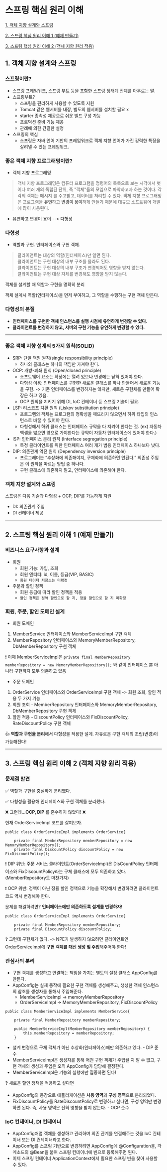 # 스프링 핵심 원리 이해
[1. 객체 지향 설계와 스프링](#1-객체-지향-설계와-스프링)

[2. 스프링 핵심 원리 이해 1 (예제 만들기)](#2-스프링-핵심-원리-이해-1-(예제-만들기))

[3. 스프링 핵심 원리 이해 2 (객체 지향 원리 적용)](#3-스프링-핵심-원리-이해-2-(객체-지향-원리-적용))

## 1. 객체 지향 설계와 스프링

### 스프링이란?
* 스프링 프레임워크, 스프링 부트 등을 포함한 스프링 생태계 전체를 아우르는 말.
* 스프링부트?
  * 스프링을 편리하게 사용할 수 있도록 지원
  * Tomcat 같은 웹서버를 내장, 별도의 웹서버를 설치할 필요 x
  * starter 종속성 제공으로 쉬운 빌드 구성 가능
  * 프로덕션 준비 기능 제공
  * 관례에 의한 간결한 설정 
* 스프링의 핵심
  * 스프링은 자바 언어 기반의 프레임워크로 객체 지향 언어가 가진 강력한 특징을 살려낼 수 있는 프레임워크.
### 좋은 객체 지향 프로그래밍이란?
* 객체 지향 프로그래밍
> 객체 지향 프로그래밍은 컴퓨터 프로그램을 명령어의 목록으로 보는 시각에서 벗어나 여러 개의 독립된 단위, 즉 "객체"들의 모임으로 파악하고자 하는 것이다. 각각의 객체는 메시지 를 주고받고, 데이터를 처리할 수 있다. 
객체 지향 프로그래밍은 프로그램을 **유연**하고 **변경이 용이**하게 만들기 때문에 대규모 소프트웨어 개발에 많이 사용된다.

* 유연하고 변경이 용이 --> 다형성

### 다형성
* 역할과 구현. 인터페이스와 구현 객체. 
>클라이언트는 대상의 역할(인터페이스)만 알면 된다.\
클라이언트는 구현 대상의 내부 구조를 몰라도 된다.\
클라이언트는 구현 대상의 내부 구조가 변경되어도 영향을 받지 않는다.\
클라이언트는 구현 대상 자체를 변경해도 영향을 받지 않는다.

객체를 설계할 때 역할과 구현을 명확히 분리

객체 설계시 역할(인터페이스)을 먼저 부여하고, 그 역할을 수행하는 구현 객체 만든다.

### 다형성의 본질
- **인터페이스를 구현한 객체 인스턴스를 실행 시점에 유연하게 변경할 수 있다.**
- **클라이언트를 변경하지 않고, 서버의 구현 기능을 유연하게 변경할 수 있다.**

***
### 좋은 객체 지향 설계의 5가지 원칙(SOLID)
- SRP: 단일 책임 원칙(single responsibility principle)
  - 하나의 클래스는 하나의 책임만 가져야 한다. 
- OCP: 개방-폐쇄 원칙 (Open/closed principle)
  - 소프트웨어 요소는 확장에는 열려 있으나 변경에는 닫혀 있어야 한다.
  - 다형성 이용: 인터페이스를 구현한 새로운 클래스를 하나 만들어서 새로운 기능을 구현. -> 기존 인터페이스를 변경하지는 않지만, 새로운 구현체를 만들어 확장은 하고 있음.
  - OCP 원칙을 지키기 위해 DI, IoC 컨테이너 등 스프링 기술이 필요.
- LSP: 리스코프 치환 원칙 (Liskov substitution principle)
  - 프로그램의 객체는 프로그램의 정확성을 깨뜨리지 않으면서 하위 타입의 인스턴스로 바꿀 수 있어야 한다.
  - 다형성에서 하위 클래스는 인터페이스 규약을 다 지켜야 한다는 것. (ex) 자동차 엑셀을 밟으면 앞으로 가야한다는 규약이 자동차 인터페이스에 있어야 한다.)
- ISP: 인터페이스 분리 원칙 (Interface segregation principle)
  - 특정 클라이언트를 위한 인터페이스 여러 개가 범용 인터페이스 하나보다 낫다.
- DIP: 의존관계 역전 원칙 (Dependency inversion principle)
  - 프로그래머는 “추상화에 의존해야지, 구체화에 의존하면 안된다.” 의존성 주입은 이 원칙을 따르는 방법 중 하나다.
  - 구현 클래스에 의존하지 말고, 인터페이스에 의존해야 한다. 

### 객체 지향 설계와 스프링
스프링은 다음 기술과 다형성 + OCP, DIP를 가능하게 지원
- DI: 의존관계 주입
- DI 컨테이너 제공

***
## 2. 스프링 핵심 원리 이해 1 (예제 만들기)

### 비즈니스 요구사항과 설계
- 회원
  - 회원 기능: 가입, 조회
  - 회원 엔티티: id, 이름, 등급(VIP, BASIC)
  - `회원 데이터 저장소는 미확정`
- 주문과 할인 정책
  - 회원 등급에 따라 할인 정책을 적용
  - `할인 정책은 정액 할인으로 할 지, 정율 할인으로 할 지 미확정` 

### 회원, 주문, 할인 도메인 설계
- 회원 도메인
1) MemberService 인터페이스와 MemberServiceImpl 구현 객체
2) MemberRepository 인터페이스와 MemoryMemberRepository, DbMemberRepository 구현 객체

❗ 이때 MemberServiceImpl은 `private final MemberRepository memberRepository = new MemoryMemberRepository();` 와 같이 인터페이스 뿐 아니라 구현까지 모두 의존하고 있음

- 주문 도메인
1) OrderService 인터페이스와 OrderServiceImpl 구현 객체 -> 회원 조회, 할인 적용 두 가지 기능
2) 회원 조회 - MemberRepository 인터페이스와 MemoryMemberRepository, DbMemberRepository 구현 객체
3) 할인 적용 - DiscountPolicy 인터페이스와 FixDiscountPolicy, RateDiscountPolicy 구현 객체

👍 **역할과 구현을 분리**해서 다형성을 적용한 설계. 자유로운 구현 객체의 조립(변경)이 가능해진다! 

***
## 3. 스프링 핵심 원리 이해 2 (객체 지향 원리 적용)

### 문제점 발견

✅ 역할과 구현을 충실하게 분리했다. 

✅ 다형성을 활용해 인터페이스와 구현 객체를 분리했다.

❌ 그런데...**OCP, DIP** 를 준수하지 않았다! ❌

현재 OrderServiceImpl 코드를 살펴보자.

```
public class OrderServiceImpl implements OrderService{

    private final MemberRepository memberRepository = new MemoryMemberRepository();
    private final DiscountPolicy discountPolicy = new FixDiscountPolicy();
```

❗ DIP 위반: 주문 서비스 클라이언트(OrderServiceImpl)은 DisCountPolicy 인터페이스와 FixDiscountPolicy라는 구체 클래스에 모두 의존하고 있다. (MemberRepository도 마찬가지)

❗ OCP 위반: 정액이 아닌 정율 할인 정책으로 기능을 확장해서 변경하려면 클라이언트 코드 역시 변경해야 한다.

문제를 해결하려면? **인터페이스에만 의존하도록 설계를 변경하자!**

```
public class OrderServiceImpl implements OrderService{

    private final MemberRepository memberRepository;
    private final DiscountPolicy discountPolicy;
```

❓ 그런데 구현체가 없다. -> NPE가 발생하지 않으려면 클라이언트인 OrderServiceImpl에 **구현 객체를 대신 생성 및 주입**해주어야 한다!

### 관심사의 분리
- 구현 객체를 생성하고 연결하는 책임을 가지는 별도의 설정 클래스 AppConfig를 만든다. 
- AppConfig는 실제 동작에 필요한 구현 객체를 생성해주고, 생성한 객체 인스턴스의 참조를 생성자를 통해서 주입해준다.
  - MemberServiceImpl -> memoryMemberRepository
  - OrderServiceImpl -> MemoryMemberRepository, FixDiscountPolicy

```
public class MemberServiceImpl implements MemberService{

    private final MemberRepository memberRepository;

    public MemberServiceImpl(MemberRepository memberRepository) {
        this.memberRepository = memberRepository;
    }
```
- 설계 변경으로 구체 객체가 아닌 추상화(인터페이스)에만 의존하고 있다. - DIP 준수
- MemberServiceImpl은 생성자를 통해 어떤 구현 객체가 주입될 지 알 수 없고, 구현 객체의 생성과 주입은 오직 AppConfig가 담당해 결정한다.
- MemberServiceImpl은 기능의 실행에만 집중하면 된다! 

❓ 새로운 할인 정책을 적용하고 싶다면

- AppConfig의 등장으로 애플리케이션은 **사용 영역**과 **구성 영역**으로 분리되었다.
- FixDiscountPolicy를 RateDiscountPolicy로 변경하고 싶다면, 구성 영역만 변경하면 된다. 즉, 사용 영역은 전혀 영향을 받지 않는다. - OCP 준수

### IoC 컨테이너, DI 컨테이너
- AppConfig처럼 객체를 생성하고 관리하며 의존 관계를 연결해주는 것을 IoC 컨테이너 또는 DI 컨테이너라고 한다.
- AppConfig를 스프링 기반으로 변경하려면 AppConfig에 @Configuration을, 각 메소드의 @Bean을 붙여 스프링 컨테이너에 빈으로 등록해주면 된다.
- 이제 스프링 컨테이너 ApplicationContext에서 필요한 스프링 빈을 찾아 사용할 수 있다.
